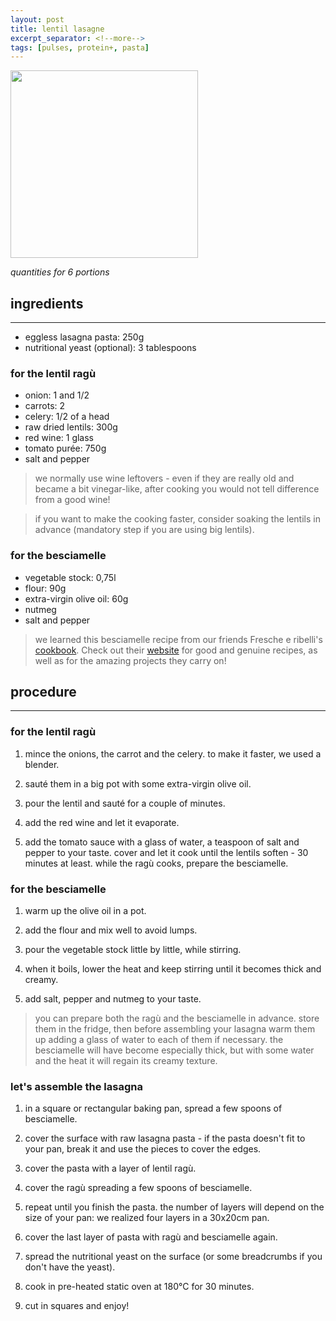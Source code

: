 ```yaml
---
layout: post
title: lentil lasagne
excerpt_separator: <!--more-->
tags: [pulses, protein+, pasta]
---
```


 <img src="../../../images/lasagne.jpeg" width="300">
 
 <!--more-->

*quantities for 6 portions*

## ingredients
---
- eggless lasagna pasta: 250g
- nutritional yeast (optional): 3 tablespoons

### for the lentil ragù

- onion: 1 and 1/2
- carrots: 2
- celery: 1/2 of a head
- raw dried lentils: 300g
- red wine: 1 glass
- tomato purée: 750g
- salt and pepper

> we normally use wine leftovers - even if they are really old and became a bit vinegar-like, after cooking you would not tell difference from a good wine!

> if you want to make the cooking faster, consider soaking the lentils in advance (mandatory step if you are using big lentils).

### for the besciamelle

- vegetable stock: 0,75l
- flour: 90g
- extra-virgin olive oil: 60g
- nutmeg
- salt and pepper

> we learned this besciamelle recipe from our friends Fresche e ribelli's [cookbook](https://www.dropbox.com/s/kz2kihmaf7gp1ga/FRESCHE%20E%20RIBELLI%20-autunnoinverno.pdf?dl=0). Check out their [website](https://fresche-ribelli.yolasite.com/) for good and genuine recipes, as well as for the amazing projects they carry on!

## procedure
---
### for the lentil ragù

1. mince the onions, the carrot and the celery. to make it faster, we used a blender.

2. sauté them in a big pot with some extra-virgin olive oil.

3. pour the lentil and sauté for a couple of minutes.

4. add the red wine and let it evaporate.

5. add the tomato sauce with a glass of water, a teaspoon of salt and pepper to your taste. cover and let it cook until the lentils soften - 30 minutes at least. while the ragù cooks, prepare the besciamelle.

### for the besciamelle

1. warm up the olive oil in a pot.

2. add the flour and mix well to avoid lumps.

3. pour the vegetable stock little by little, while stirring.

4. when it boils, lower the heat and keep stirring until it becomes thick and creamy.

5. add salt, pepper and nutmeg to your taste.
   
> you can prepare both the ragù and the besciamelle in advance. store them in the fridge, then before assembling your lasagna warm them up adding a glass of water to each of them if necessary. the besciamelle will have become especially thick, but with some water and the heat it will regain its creamy texture.

### let's assemble the lasagna

1. in a square or rectangular baking pan, spread a few spoons of besciamelle.

2. cover the surface with raw lasagna pasta - if the pasta doesn't fit to your pan, break it and use the pieces to cover the edges.

3. cover the pasta with a layer of lentil ragù.

4. cover the ragù spreading a few spoons of besciamelle.

5. repeat until you finish the pasta. the number of layers will depend on the size of your pan: we realized four layers in a 30x20cm pan.

6. cover the last layer of pasta with ragù and besciamelle again.

7. spread the nutritional yeast on the surface (or some breadcrumbs if you don't have the yeast).

8. cook in pre-heated static oven at 180°C for 30 minutes.

9. cut in squares and enjoy!
